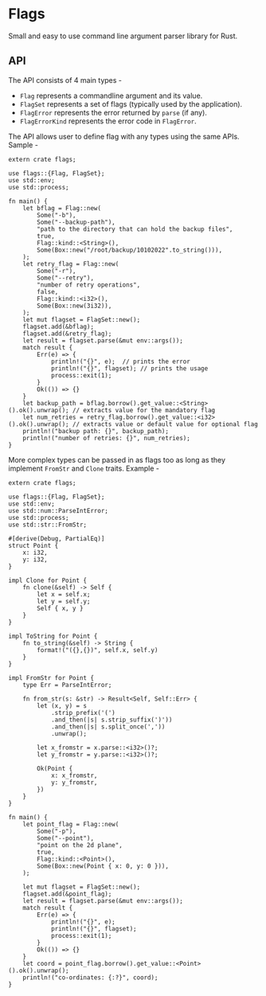 # Flags

Small and easy to use command line argument parser library for Rust.

## API

The API consists of 4 main types -

- `Flag` represents a commandline argument and its value.
- `FlagSet` represents a set of flags (typically used by the application).
- `FlagError` represents the error returned by `parse` (if any).
- `FlagErrorKind` represents the error code in  `FlagError`.

The API allows user to define flag with any types using the same APIs. Sample -

```
extern crate flags;

use flags::{Flag, FlagSet};
use std::env;
use std::process;

fn main() {
    let bflag = Flag::new(
        Some("-b"),
        Some("--backup-path"),
        "path to the directory that can hold the backup files",
        true,
        Flag::kind::<String>(),
        Some(Box::new("/root/backup/10102022".to_string())),
    );
    let retry_flag = Flag::new(
        Some("-r"),
        Some("--retry"),
        "number of retry operations",
        false,
        Flag::kind::<i32>(),
        Some(Box::new(3i32)),
    );
    let mut flagset = FlagSet::new();
    flagset.add(&bflag);
    flagset.add(&retry_flag);
    let result = flagset.parse(&mut env::args());
    match result {
        Err(e) => {
            println!("{}", e);	// prints the error
            println!("{}", flagset); // prints the usage
            process::exit(1);
        }
        Ok(()) => {}
    }
    let backup_path = bflag.borrow().get_value::<String>().ok().unwrap(); // extracts value for the mandatory flag
    let num_retries = retry_flag.borrow().get_value::<i32>().ok().unwrap(); // extracts value or default value for optional flag
    println!("backup path: {}", backup_path);
    println!("number of retries: {}", num_retries);
}
```

More complex types can be passed in as flags too as long as they implement `FromStr` and `Clone` traits. Example -

```
extern crate flags;

use flags::{Flag, FlagSet};
use std::env;
use std::num::ParseIntError;
use std::process;
use std::str::FromStr;

#[derive(Debug, PartialEq)]
struct Point {
    x: i32,
    y: i32,
}

impl Clone for Point {
    fn clone(&self) -> Self {
        let x = self.x;
        let y = self.y;
        Self { x, y }
    }
}

impl ToString for Point {
    fn to_string(&self) -> String {
        format!("({},{})", self.x, self.y)
    }
}

impl FromStr for Point {
    type Err = ParseIntError;

    fn from_str(s: &str) -> Result<Self, Self::Err> {
        let (x, y) = s
            .strip_prefix('(')
            .and_then(|s| s.strip_suffix(')'))
            .and_then(|s| s.split_once(','))
            .unwrap();

        let x_fromstr = x.parse::<i32>()?;
        let y_fromstr = y.parse::<i32>()?;

        Ok(Point {
            x: x_fromstr,
            y: y_fromstr,
        })
    }
}

fn main() {
    let point_flag = Flag::new(
        Some("-p"),
        Some("--point"),
        "point on the 2d plane",
        true,
        Flag::kind::<Point>(),
        Some(Box::new(Point { x: 0, y: 0 })),
    );

    let mut flagset = FlagSet::new();
    flagset.add(&point_flag);
    let result = flagset.parse(&mut env::args());
    match result {
        Err(e) => {
            println!("{}", e);
            println!("{}", flagset);
            process::exit(1);
        }
        Ok(()) => {}
    }
    let coord = point_flag.borrow().get_value::<Point>().ok().unwrap();
    println!("co-ordinates: {:?}", coord);
}
```
